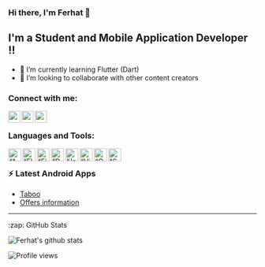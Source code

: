 ### Hi there, I'm Ferhat  👋

## I'm a Student and Mobile Application Developer !!

- 🌱 I’m currently learning Flutter (Dart)
- 👯 I’m looking to collaborate with other content creators


### Connect with me:
[<img align="left" alt="codeSTACKr | Twitter" width="24px" src="https://cdn.jsdelivr.net/npm/simple-icons@v3/icons/twitter.svg" />][twitter]
[<img align="left" alt="codeSTACKr | LinkedIn" width="24px" src="https://cdn.jsdelivr.net/npm/simple-icons@v3/icons/linkedin.svg" />][linkedin]
[<img align="left" alt="codeSTACKr | Instagram" width="24px" src="https://cdn.jsdelivr.net/npm/simple-icons@v3/icons/instagram.svg" />][instagram]


<br />

### Languages and Tools:
[<img align="left" alt=“AndroidStudio” width="26px" src="https://upload.wikimedia.org/wikipedia/commons/thumb/8/8f/Breezeicons-apps-48-android-studio.svg/600px-Breezeicons-apps-48-android-studio.svg.png" />][Github]
[<img align="left" alt=“Flutter” width="26px" src="https://www.vectorlogo.zone/logos/flutterio/flutterio-icon.svg" />][Github]
[<img align="left" alt=“Firebase” width="26px" src="https://www.vectorlogo.zone/logos/firebase/firebase-icon.svg" />][Github]
[<img align="left" alt=“Dart” width="26px" src="https://www.vectorlogo.zone/logos/dartlang/dartlang-icon.svg" />][Github]
[<img align="left" alt=“Java” width="26px" src="https://www.vectorlogo.zone/logos/java/java-icon.svg" />][Github]
[<img align="left" alt=“VisualStudio” width="26px" src="https://upload.wikimedia.org/wikipedia/commons/c/cd/Visual_Studio_2017_Logo.svg" />][Github]
[<img align="left" alt=“CSharp” width="26px" src="https://upload.wikimedia.org/wikipedia/commons/8/82/C_Sharp_logo.png" />][Github]
[<img align="left" alt=“SQLServer” width="26px" src="https://upload.wikimedia.org/wikipedia/de/8/8c/Microsoft_SQL_Server_Logo.svg" />][Github]

<br />

### ⚡ Latest Android Apps

<!-- APP:START -->
- [Taboo](https://play.google.com/store/apps/details?id=com.ferhatiltas.tabumacerasi&hl=tr&gl=US)
- [Offers information](https://play.google.com/store/apps/details?id=com.ferhatiltas.bilgisunar&hl=tr&gl=US)
<!-- APP:END -->



---


  <summary>:zap: GitHub Stats</summary>

  ![Ferhat's github stats](https://github-readme-stats.vercel.app/api?username=ferhadus)




![Profile views](https://gpvc.arturio.dev/ferhadus)

[instagram]: https://www.instagram.com/ferhadus/
[linkedin]: https://www.linkedin.com/in/ferhat-ilta%C5%9F-8139191a6/
[twitter]: https://twitter.com/ferhadus
[Github]: https://github.com/ferhadus

